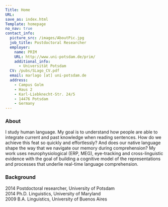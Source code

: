 ```yaml
---
Title: Home
URL:
save_as: index.html
Template: homepage
no_nav: true
contact_info:
  picture_src: /images/AboutPic.jpg
  job_title: Postdoctoral Researcher
  employer:
    name: PRIM
    URL: http://www.uni-potsdam.de/prim/
    additional_info:
      - Universität Potsdam
  CV: /pubs/SLago_CV.pdf
  email: marlago [at] uni-potsdam.de
  address:
    - Campus Golm
    - Haus 2
    - Karl-Liebknecht-Str. 24/5
    - 14476 Potsdam
    - Germany
---
```


### About
I study human language. My goal is to understand how people are able to integrate current and past knowledge when reading sentences. How do we achieve this feat so quickly and effortlessly? And does our native language shape the way that we navigate our memory during comprehension? My work uses neurophysiological (ERP, MEG), eye-tracking and cross-linguistic evidence with the goal of building a cognitive model of the representations and processes that underlie real-time language comprehension.



### Background
2014 Postdoctoral researcher, University of Potsdam  
2014 Ph.D. Linguistics, University of Maryland  
2009 B.A. Linguistics, University of Buenos Aires  
